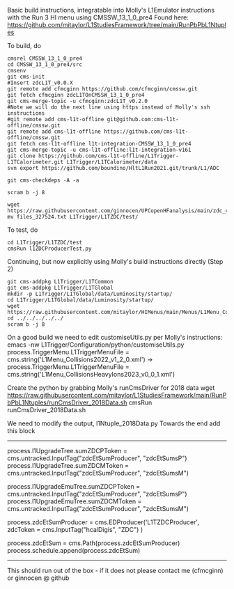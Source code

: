 Basic build instructions, integratable into Molly's L1Emulator instructions with the Run 3 HI menu using CMSSW_13_1_0_pre4
Found here: https://github.com/mitaylor/L1StudiesFramework/tree/main/RunPbPbL1Ntuples

To build, do
```
cmsrel CMSSW_13_1_0_pre4
cd CMSSW_13_1_0_pre4/src
cmsenv
git cms-init
#Insert zdcL1T_v0.0.X
git remote add cfmcginn https://github.com/cfmcginn/cmssw.git
git fetch cfmcginn zdcL1TOnCMSSW_13_1_0_pre4
git cms-merge-topic -u cfmcginn:zdcL1T_v0.2.0
#Note we will do the next line using https instead of Molly's ssh instructions
#git remote add cms-l1t-offline git@github.com:cms-l1t-offline/cmssw.git
git remote add cms-l1t-offline https://github.com/cms-l1t-offline/cmssw.git
git fetch cms-l1t-offline l1t-integration-CMSSW_13_1_0_pre4
git cms-merge-topic -u cms-l1t-offline:l1t-integration-v161
git clone https://github.com/cms-l1t-offline/L1Trigger-L1TCalorimeter.git L1Trigger/L1TCalorimeter/data
svn export https://github.com/boundino/HltL1Run2021.git/trunk/L1/ADC

git cms-checkdeps -A -a

scram b -j 8

wget https://raw.githubusercontent.com/ginnocen/UPCopenHFanalysis/main/zdc_calibration/newZDCAnalyzer/test/files_327524.txt
mv files_327524.txt L1Trigger/L1TZDC/test/
```

To test, do
```
cd L1Trigger/L1TZDC/test
cmsRun l1ZDCProducerTest.py
```

Continuing, but now explicitly using Molly's build instructions directly (Step 2)

```
git cms-addpkg L1Trigger/L1TCommon
git cms-addpkg L1Trigger/L1TGlobal
mkdir -p L1Trigger/L1TGlobal/data/Luminosity/startup/
cd L1Trigger/L1TGlobal/data/Luminosity/startup/
wget https://raw.githubusercontent.com/mitaylor/HIMenus/main/Menus/L1Menu_CollisionsHeavyIons2023_v0_0_1.xml
cd ../../../../../
scram b -j 8
```
On a good build we need to edit customiseUtils.py per Molly's instructions:
emacs -nw L1Trigger/Configuration/python/customiseUtils.py
process.TriggerMenu.L1TriggerMenuFile = cms.string('L1Menu_Collisions2022_v1_2_0.xml') → process.TriggerMenu.L1TriggerMenuFile = cms.string('L1Menu_CollisionsHeavyIons2023_v0_0_1.xml')

Create the python by grabbing Molly's runCmsDriver for 2018 data
wget https://raw.githubusercontent.com/mitaylor/L1StudiesFramework/main/RunPbPbL1Ntuples/runCmsDriver_2018Data.sh
cmsRun runCmsDriver_2018Data.sh

We need to modify the output, l1Ntuple_2018Data.py
Towards the end add this block
****************************
process.l1UpgradeTree.sumZDCPToken = cms.untracked.InputTag("zdcEtSumProducer", "zdcEtSumsP")
process.l1UpgradeTree.sumZDCMToken = cms.untracked.InputTag("zdcEtSumProducer", "zdcEtSumsM")

process.l1UpgradeEmuTree.sumZDCPToken = cms.untracked.InputTag("zdcEtSumProducer", "zdcEtSumsP")
process.l1UpgradeEmuTree.sumZDCMToken = cms.untracked.InputTag("zdcEtSumProducer", "zdcEtSumsM")

process.zdcEtSumProducer = cms.EDProducer('L1TZDCProducer',
  zdcToken = cms.InputTag("hcalDigis", "ZDC")
)

process.zdcEtSum = cms.Path(process.zdcEtSumProducer)
process.schedule.append(process.zdcEtSum)

****************************

This should run out of the box - if it does not please contact me (cfmcginn) or ginnocen @ github